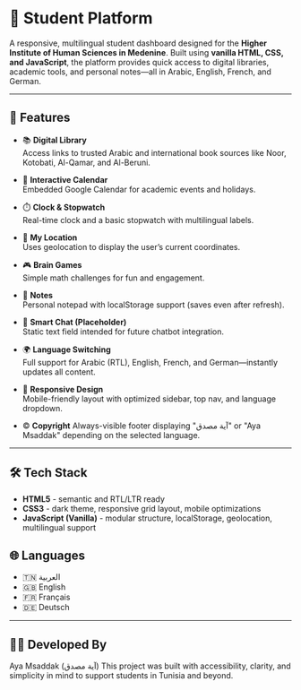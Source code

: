 # 🧠 Student Platform

A responsive, multilingual student dashboard designed for the **Higher Institute of Human Sciences in Medenine**. Built using **vanilla HTML, CSS, and JavaScript**, the platform provides quick access to digital libraries, academic tools, and personal notes—all in Arabic, English, French, and German.

---

## 📂 Features

- 📚 **Digital Library**  
  Access links to trusted Arabic and international book sources like Noor, Kotobati, Al-Qamar, and Al-Beruni.

- 📅 **Interactive Calendar**  
  Embedded Google Calendar for academic events and holidays.

- ⏱️ **Clock & Stopwatch**  
  Real-time clock and a basic stopwatch with multilingual labels.

- 📍 **My Location**  
  Uses geolocation to display the user’s current coordinates.

- 🎮 **Brain Games**  
  Simple math challenges for fun and engagement.

- 📝 **Notes**  
  Personal notepad with localStorage support (saves even after refresh).

- 💬 **Smart Chat (Placeholder)**  
  Static text field intended for future chatbot integration.

- 🌍 **Language Switching**  
  Full support for Arabic (RTL), English, French, and German—instantly updates all content.

- 📱 **Responsive Design**  
  Mobile-friendly layout with optimized sidebar, top nav, and language dropdown.

- © **Copyright**
  Always-visible footer displaying "آية مصدق" or "Aya Msaddak" depending on the selected language.

---

## 🛠️ Tech Stack

- **HTML5** - semantic and RTL/LTR ready  
- **CSS3** - dark theme, responsive grid layout, mobile optimizations  
- **JavaScript (Vanilla)** - modular structure, localStorage, geolocation, multilingual support


## 🌐 Languages

- 🇹🇳 العربية  
- 🇬🇧 English  
- 🇫🇷 Français  
- 🇩🇪 Deutsch

---

## 👩‍💻 Developed By
Aya Msaddak (آية مصدق)
This project was built with accessibility, clarity, and simplicity in mind to support students in Tunisia and beyond.
